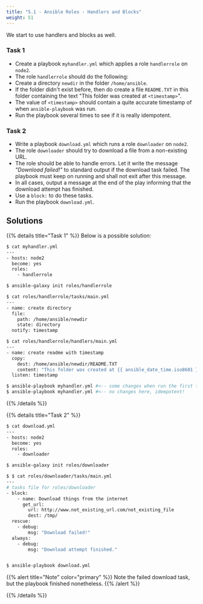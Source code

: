```yaml
---
title: "5.1 - Ansible Roles - Handlers and Blocks"
weight: 51
---
```


We start to use handlers and blocks as well.

### Task 1

- Create a playbook `myhandler.yml` which applies a role `handlerrole` on `node2`.
- The role `handlerrole` should do the following:
- Create a directory `newdir` in the folder `/home/ansible`.
- If the folder didn't exist before, then do create a file `README.TXT` in this folder containing the text "This folder was created at `<timestamp>`".
- The value of `<timestamp>` should contain a quite accurate timestamp of when `ansible-playbook` was run.
- Run the playbook several times to see if it is really idempotent.

### Task 2

- Write a playbook `download.yml` which runs a role `downloader` on `node2`.
- The role `downloader` should try to download a file from a non-existing URL.
- The role should be able to handle errors. Let it write the message _"Download failed!"_ to standard output if the download task failed. The playbook must keep on running and shall not exit after this message.
- In all cases, output a message at the end of the play informing that the download attempt has finished.
- Use a `block:` to do these tasks.
- Run the playbook `download.yml`.


## Solutions

{{% details title="Task 1" %}}
Below is a possible solution:

```bash
$ cat myhandler.yml
---
- hosts: node2
  become: yes
  roles:
    - handlerrole

$ ansible-galaxy init roles/handlerrole

$ cat roles/handlerrole/tasks/main.yml
---
- name: create directory
  file:
    path: /home/ansible/newdir
    state: directory
  notify: timestamp

$ cat roles/handlerrole/handlers/main.yml
---
- name: create readme with timestamp 
  copy:
    dest: /home/ansible/newdir/README.TXT
    content: "This folder was created at {{ ansible_date_time.iso8601 }}"    
  listen: timestamp

$ ansible-playbook myhandler.yml #<-- some changes when run the first time
$ ansible-playbook myhandler.yml #<-- no changes here, idempotent!
```
{{% /details %}}

{{% details title="Task 2" %}}

```bash
$ cat download.yml 
---
- hosts: node2
  become: yes
  roles:
    - downloader

$ ansible-galaxy init roles/downloader

$ $ cat roles/downloader/tasks/main.yml 
---
# tasks file for roles/downloader
- block:
    - name: Download things from the internet
      get_url:
        url: http://www.not_existing_url.com/not_existing_file
        dest: /tmp/
  rescue:
    - debug:
        msg: "Download failed!"
  always:
    - debug:
        msg: "Download attempt finished."


$ ansible-playbook download.yml
```

{{% alert title="Note" color="primary" %}}
Note the failed download task, but the playbook finished nonetheless.
{{% /alert %}}

{{% /details %}}
